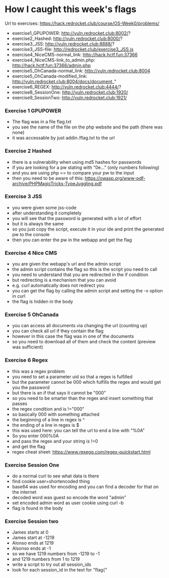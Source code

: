 # How I caught this week's flags

Url to exercises: https://hack.redrocket.club/course/OS-Week0/problems/
* exercise1_GPUPOWER: http://vuln.redrocket.club:8002/?
* exercise2_Hashed: http://vuln.redrocket.club:8000/?
* exercise3_JSS: http://vuln.redrocket.club:8888/?
* exercise3_JSS-file: http://redrocket.club/exercise3_JSS.js
* exercise4_NiceCMS-normal_link: http://hack.hctf.fun:37366
* exercise4_NiceCMS-link_to_admin.php: http://hack.hctf.fun:37366/admin.php
* exercise5_OhCanada-normal_link: http://vuln.redrocket.club:8004
* exercise5_OhCanada-modified_link: http://vuln.redrocket.club:8004/docs/document_"
* exercise6_REGEX: http://vuln.redrocket.club:4444/?
* exercise8_SessionOne: http://vuln.redrocket.club:1920/
* exercise9_SessionTwo: http://vuln.redrocket.club:1921/

### Exercise 1 GPUPOWER
* The flag was in a file flag.txt
* you see the name of the file on the php website and the path (there was none)
* it was accessable by just addin /flag.txt to the url 

### Exercise 2 Hashed
* there is a vulnerability when using md5 hashes for passwords
* if you are looking for a pw stating with "0e..." (only numbers following) 
* and you are using php == to compare your pw to the input
* then you need to be aware of this: https://owasp.org/www-pdf-archive/PHPMagicTricks-TypeJuggling.pdf

### Exercise 3 JSS
* you were given some jss-code 
* after understanding it completely 
* you will see that the password is generated with a lot of effort 
* but it is always the same
* so you just copy the script, execute it in your ide and print the generated pw to the console
* then you can enter the pw in the webapp and get the flag

### Exercise 4 Nice CMS
* you are given the webapp's url and the admin script
* the admin script contains the flag so this is the script you need to call 
* you need to understand that you are redirected in the if condition
* but redirecting is a mechanism that you can avoid 
* e.g. curl automatically does not redirect you 
* you can get the flag by calling the admin script and setting the -v option in curl
* the flag is hidden in the body 

### Exercise 5 OhCanada 
* you can access all documents via changing the url (counting up)
* you can check all url if they contain the flag 
* however in this case the flag was in one of the documents
* so you need to download all of them and check the content (preview was sufficient)

### Exercise 6 Regex
* this was a regex problem
* you need to set a parameter uid so that a regex is fulfilled 
* but the parameter cannot be 000 which fulfills the regex and would get you the password
* but there is an if that says it cannot be "000"
* so you need to be smarter than the regex and insert something that passes 
* the regex condition and is !="000"
* so basically 000 with something attached 
* the beginning of a line in regex is ^
* the ending of a line in regex is $
* this was used here: you can tell the url to end a line with "%0A"
* So you enter 000%0A
* and pass the regex and your string is !=0 
* and get the flag 
* regex cheat sheet: https://www.rexegg.com/regex-quickstart.html

### Exercise Session One
* do a normal curl to see what data is there
* find cookie user=shortencoded thing
* base64 was used for encoding and you can find a decoder for that on the internet
* decoded word was guest so encode the word "admin"
* set encoded admin word as user cookie using curl -b 
* flag is found in the body 

### Exercise Session two
* James starts at 0
* James start at -1219
* Alonso ends at 1219
* Alsonso ends at -1 
* so we have 1219 numbers from -1219 to -1
* and 1219 numbers from 1 to 1219
* write a script to try out all session_ids
* look for each session_id in the text for "flag{"  




